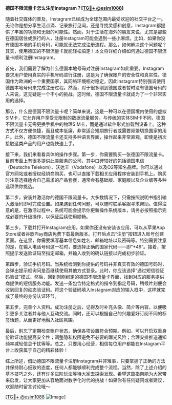 **德国不限流量卡怎么注册Instagram？[[TG💪+ @esim1088](https://t.me/s/esim1088)]**

随着社交媒体的普及，Instagram已经成为全球范围内最受欢迎的社交平台之一。无论你是想分享生活点滴、记录旅行见闻，还是寻找灵感和创意，Instagram都提供了丰富的功能和无限的可能性。然而，对于生活在海外的朋友来说，尤其是那些在德国居住或旅行的人，注册Instagram可能会遇到一些小麻烦。比如，如果你没有德国本地的手机号码，可能就无法完成注册流程。那么，如何解决这个问题呢？其实，使用德国的不限流量卡就能轻松搞定！本文将详细介绍如何通过德国不限流量卡顺利注册Instagram。

首先，我们需要了解为什么德国本地号码对注册Instagram如此重要。Instagram要求用户使用真实的手机号码进行注册，这是为了确保账户的安全性和真实性。德国作为欧洲的一个重要国家，其网络环境相对稳定，因此Instagram特别强调使用德国本地号码来完成注册过程。然而，对于很多刚到德国或者暂时没有德国号码的人来说，这无疑是一个不小的挑战。这时候，德国不限流量卡就成为了一个非常实用的选择。

那么，什么是德国不限流量卡呢？简单来说，这是一种可以在德国境内使用的虚拟SIM卡，它允许用户享受无限制的数据流量服务。与传统的实体SIM卡不同，德国不限流量卡无需更换手机中的物理SIM卡，而是通过软件形式加载到设备上。这种方式不仅方便快捷，而且成本低廉，非常适合短期旅行者或需要频繁切换国家的用户。此外，德国不限流量卡还支持多种语言界面，操作起来非常直观，即使是初次接触这类产品的用户也能快速上手。

接下来，我们来看看具体的操作步骤。第一步，你需要购买一张德国不限流量卡。目前市面上有很多提供此类服务的公司，其中口碑较好的包括德国电信（Deutsche Telekom）、沃达丰（Vodafone）以及O2等知名品牌。你可以通过官方网站或者授权经销商购买，也可以直接下载相关应用程序安装到手机上。购买时注意选择适合自己需求的产品套餐，通常会有基础版、家庭版以及企业版等多种选项供你挑选。

第二步，安装并激活你的德国不限流量卡。大多数情况下，只需按照说明书指引输入激活码即可完成设置。如果遇到任何问题，可以随时联系客服寻求帮助。值得注意的是，在激活过程中，系统可能会提示你更新操作系统版本，请务必按照指示完成必要的升级操作，以保证后续使用顺畅。

第三步，下载并打开Instagram应用。如果你还没有安装该应用，可以从苹果App Store或者谷歌Play商店免费下载最新版本。打开后点击“注册”按钮进入账号创建页面。在这里，你需要填写基本信息如姓名、邮箱地址以及密码等。特别需要注意的是，在输入电话号码这一栏时，要选择正确的国家代码——即“+49”。接着，按照提示发送验证码至指定邮箱，并输入收到的确认链接以完成初步验证。

第四步，验证手机号码。当系统检测到你提供的号码并非真实有效的德国号码时，会弹出提示框询问是否继续使用其他方式登录。此时，你应该选择“通过短信验证码验证”模式。然后，回到刚刚绑定的德国不限流量卡界面，找到对应的服务提供商提供的短信服务功能。发送一条包含特定格式的指令到指定号码，稍候片刻便会收到回复的动态验证码。将这个验证码填入Instagram对应的输入框中，这样就完成了最终的身份认证环节。

第五步，完善个人资料。成功注册之后，记得及时补充头像、简介等内容，以便吸引更多关注者并与他人互动交流。同时，还可以根据自己的兴趣爱好订阅不同的标签话题，从而更好地融入社区氛围。

最后，别忘了定期检查账户状态，确保各项设置符合预期。例如，可以开启双重身份验证功能提高安全性；调整隐私权限避免不必要的曝光风险；合理安排推送通知频率减轻信息干扰等等。总之，只要用心经营，相信每位用户都能在Instagram平台上收获属于自己的精彩体验！

综上所述，借助德国不限流量卡注册Instagram并非难事，只要掌握了正确的方法并保持耐心细致的态度，任何人都能够顺利完成整个流程。当然，除了上述介绍的基本技巧之外，还有许多进阶玩法等待大家去探索发现。希望这篇指南能为大家带来启发，让大家更加从容地面对数字化时代的挑战！如果你有任何疑问或者建议，欢迎随时留言讨论哦～ 

[[TG💪+ @esim1088](https://t.me/s/esim1088) ![Image](https://i.postimg.cc/4NQfJmqS/Snipaste-2025-05-13-00-14-12.png)]